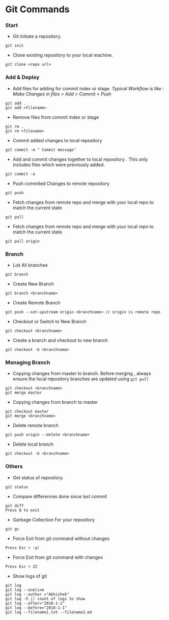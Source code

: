 # Git Commands

### Start
* Git initiate a repository.

```
git init
```
* Clone existing repository to your local machine.

```
git clone <repo url>
```

### Add & Deploy
* Add files for adding for commit index or stage.
_Typical Workflow is like  : Make Changes in files > Add > Commit > Push_
```
git add .
git add <filename>
```
* Remove files from commit index or stage 
```
git rm .
git rm <filename>
```
* Commit added changes to local repository
```
git commit -m " Commit message"
```
* Add and commit changes together to local repository . This only includes files which were previously added.
```
git commit -a 
```
* Push commited Changes to remote repository
```
git push
```
* Fetch changes from remote repo and merge with your local repo to match the current state

```
git pull 
```
* Fetch changes from remote repo and merge with your local repo to match the current state

```
git pull origin
```


### Branch
* List All branches
```
git branch
```
* Create New Branch
```
git branch <branchname>
```
* Create Remote Branch
```
git push --set-upstream origin <branchname> // origin is remote repo 
```
* Checkout or Switch to New Branch
```
git checkout <branchname>
```
* Create a branch and checkout to new branch
```
git checkout -b <branchname>
```

### Managing Branch

* Copying changes from master to branch.
Before merging , always ensure the local repository branches are updated using ```git pull```
```
git checkout <branchname>
git merge master
```
* Copying changes from branch to master
```
git checkout master
git merge <branchname>
```

* Delete remote branch
```
git push origin --delete <branchname>
```
* Delete local branch
```
git checkout -b <branchname>
```

### Others
* Get status of repository.
```
git status
```
* Compare differences done since last commit
```
git diff
Press Q to exit 
```
* Garbage Collection For your repository
```
git gc
```
* Force Exit from git command without changes
```
Press Esc + :q! 
```
* Force Exit from git command with changes
```
Press Esc + ZZ 
```
* Show logs of git 
```
git log
git log --oneline
git log --author ="Abhishek"
git log -5 // count of logs to show
git log --after="2018-1-1"
git log --before="2018-1-1"
git log --filename1.txt --filename2.md
```
